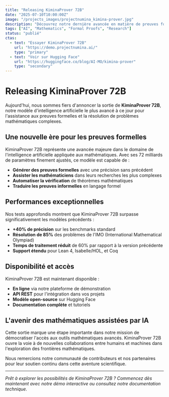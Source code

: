 ```yaml
---
title: "Releasing KiminaProver 72B"
date: "2025-07-10T10:00:00Z"
image: "/projects_images/projectnumina_kimina-prover.jpg"
description: "Découvrez notre dernière avancée en matière de preuves formelles automatisées avec KiminaProver 72B, un modèle révolutionnaire qui repousse les limites de l'intelligence artificielle en mathématiques."
tags: ["AI", "Mathematics", "Formal Proofs", "Research"]
status: "publié"
ctas:
  - text: "Essayer KiminaProver 72B"
    url: "https://demo.projectnumina.ai/"
    type: "primary"
  - text: "Voir sur Hugging Face"
    url: "https://huggingface.co/blog/AI-MO/kimina-prover"
    type: "secondary"
---
```


# Releasing KiminaProver 72B

Aujourd'hui, nous sommes fiers d'annoncer la sortie de **KiminaProver 72B**, notre modèle d'intelligence artificielle le plus avancé à ce jour pour l'assistance aux preuves formelles et la résolution de problèmes mathématiques complexes.

## Une nouvelle ère pour les preuves formelles

KiminaProver 72B représente une avancée majeure dans le domaine de l'intelligence artificielle appliquée aux mathématiques. Avec ses 72 milliards de paramètres finement ajustés, ce modèle est capable de :

- **Générer des preuves formelles** avec une précision sans précédent
- **Assister les mathématiciens** dans leurs recherches les plus complexes
- **Automatiser la vérification** de théorèmes mathématiques
- **Traduire les preuves informelles** en langage formel

## Performances exceptionnelles

Nos tests approfondis montrent que KiminaProver 72B surpasse significativement les modèles précédents :

- **+40% de précision** sur les benchmarks standard
- **Résolution de 85%** des problèmes de l'IMO (International Mathematical Olympiad)
- **Temps de traitement réduit** de 60% par rapport à la version précédente
- **Support étendu** pour Lean 4, Isabelle/HOL, et Coq

## Disponibilité et accès

KiminaProver 72B est maintenant disponible :

- **En ligne** via notre plateforme de démonstration
- **API REST** pour l'intégration dans vos projets
- **Modèle open-source** sur Hugging Face
- **Documentation complète** et tutoriels

## L'avenir des mathématiques assistées par IA

Cette sortie marque une étape importante dans notre mission de démocratiser l'accès aux outils mathématiques avancés. KiminaProver 72B ouvre la voie à de nouvelles collaborations entre humains et machines dans l'exploration des frontières mathématiques.

Nous remercions notre communauté de contributeurs et nos partenaires pour leur soutien continu dans cette aventure scientifique.

---

*Prêt à explorer les possibilités de KiminaProver 72B ? Commencez dès maintenant avec notre démo interactive ou consultez notre documentation technique.* 